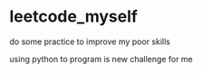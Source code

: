 # leetcode_myself
do some practice to improve my poor skills

using python to program is new challenge for me

